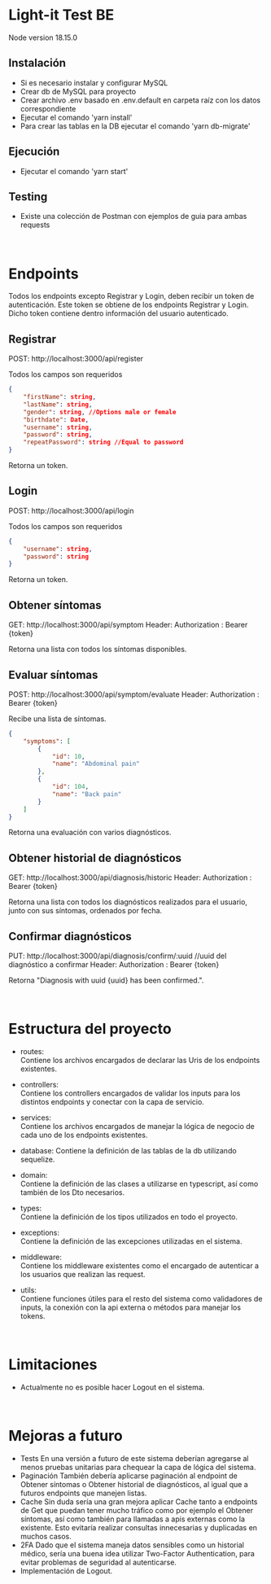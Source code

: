 # Light-it Test BE
Node version 18.15.0

## Instalación
- Si es necesario instalar y configurar MySQL
- Crear db de MySQL para proyecto
- Crear archivo .env basado en .env.default en carpeta raíz con los datos correspondiente
- Ejecutar el comando 'yarn install'
- Para crear las tablas en la DB ejecutar el comando 'yarn db-migrate'

## Ejecución
- Ejecutar el comando 'yarn start' 

## Testing
- Existe una colección de Postman con ejemplos de guia para ambas requests

<br/>

# Endpoints
Todos los endpoints excepto Registrar y Login, deben recibir un token de autenticación. Este token se obtiene de los endpoints Registrar y Login.
Dicho token contiene dentro información del usuario autenticado.

## Registrar 
POST: http://localhost:3000/api/register

Todos los campos son requeridos
```json
{
    "firstName": string,
    "lastName": string,
    "gender": string, //Options male or female
    "birthdate": Date,
    "username": string,
    "password": string,
    "repeatPassword": string //Equal to password
}
```
Retorna un token.

## Login 
POST: http://localhost:3000/api/login

Todos los campos son requeridos
```json
{
    "username": string,
    "password": string
}
```
Retorna un token.

## Obtener síntomas
GET: http://localhost:3000/api/symptom
Header: Authorization : Bearer {token}

Retorna una lista con todos los síntomas disponibles.

## Evaluar síntomas
POST: http://localhost:3000/api/symptom/evaluate
Header: Authorization : Bearer {token}

Recibe una lista de síntomas.
```json
{
    "symptoms": [
        { 
            "id": 10,
            "name": "Abdominal pain"
        },
        { 
            "id": 104,
            "name": "Back pain"
        }
    ]
}
```
Retorna una evaluación con varios diagnósticos.

## Obtener historial de diagnósticos
GET: http://localhost:3000/api/diagnosis/historic
Header: Authorization : Bearer {token}

Retorna una lista con todos los diagnósticos realizados para el usuario, junto con sus síntomas, ordenados por fecha.

## Confirmar diagnósticos
PUT: http://localhost:3000/api/diagnosis/confirm/:uuid //uuid del diagnóstico a confirmar
Header: Authorization : Bearer {token}

Retorna "Diagnosis with uuid {uuid} has been confirmed.".

<br/>

# Estructura del proyecto
- routes:  
Contiene los archivos encargados de declarar las Uris de los endpoints existentes.

- controllers:  
Contiene los controllers encargados de validar los inputs para los distintos endpoints y conectar con la capa de servicio.

- services:  
Contiene los archivos encargados de manejar la lógica de negocio de cada uno de los endpoints existentes.

- database:
Contiene la definición de las tablas de la db utilizando sequelize.

- domain:  
Contiene la definición de las clases a utilizarse en typescript, así como también de los Dto necesarios.

- types:  
Contiene la definición de los tipos utilizados en todo el proyecto.

- exceptions:  
Contiene la definición de las excepciones utilizadas en el sistema.

- middleware:  
Contiene los middleware existentes como el encargado de autenticar a los usuarios que realizan las request.

- utils:  
Contiene funciones útiles para el resto del sistema como validadores de inputs, la conexión con la api externa o métodos para manejar los tokens.

<br/>

# Limitaciones
- Actualmente no es posible hacer Logout en el sistema.

<br/>

# Mejoras a futuro
- Tests
En una versión a futuro de este sistema deberían agregarse al menos pruebas unitarias para chequear la capa de lógica del sistema.
- Paginación
También debería aplicarse paginación al endpoint de Obtener síntomas o Obtener historial de diagnósticos, al igual que a futuros endpoints que manejen listas.
- Cache
Sin duda sería una gran mejora aplicar Cache tanto a endpoints de Get que puedan tener mucho tráfico como por ejemplo el Obtener síntomas, así como también para llamadas a apis externas como la existente. Esto evitaría realizar consultas innecesarias y duplicadas en muchos casos.
- 2FA
Dado que el sistema maneja datos sensibles como un historial médico, sería una buena idea utilizar Two-Factor Authentication, para evitar problemas de seguridad al autenticarse.
- Implementación de Logout.